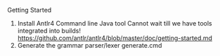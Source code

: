 Getting Started
1) Install Antlr4 Command line Java tool 
Cannot wait till we have tools integrated into builds!
https://github.com/antlr/antlr4/blob/master/doc/getting-started.md
2) Generate the grammar parser/lexer
generate.cmd